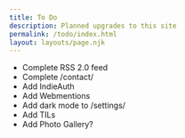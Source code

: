 ```yaml
---
title: To Do
description: Planned upgrades to this site
permalink: /todo/index.html
layout: layouts/page.njk
---
```

- Complete RSS 2.0 feed
- Complete /contact/
- Add IndieAuth
- Add Webmentions
- Add dark mode to /settings/
- Add TILs
- Add Photo Gallery?
